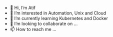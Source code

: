 - 👋 Hi, I’m Atif
- 👀 I’m interested in Automation, Unix and Cloud
- 🌱 I’m currently learning Kubernetes and Docker
- 💞️ I’m looking to collaborate on ...
- 📫 How to reach me ...

<!---
atifkaloodi1/atifkaloodi1 is a ✨ special ✨ repository because its `README.md` (this file) appears on your GitHub profile.
You can click the Preview link to take a look at your changes.
--->
